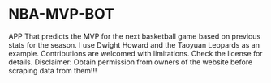 # NBA-MVP-BOT
APP That predicts the MVP for the next basketball game based on previous stats for the season. I use Dwight Howard and the Taoyuan Leopards as an example. Contributions are welcomed with limitations. Check the license for details. Disclaimer: Obtain permission from owners of the website before scraping data from them!!!
